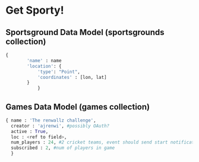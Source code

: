# Get Sporty!

## Sportsground Data Model (sportsgrounds collection)
```python
{
        'name' : name
        'location': {
            'type': "Point",
            'coordinates' : [lon, lat]
        }
            }
```

## Games Data Model (games collection)

```python
{ name : 'The renwallz challenge',
  creator : 'ajrenwi', #possibly OAuth?
  active : True,
  loc : <ref to field>,
  num_players : 24, #2 cricket teams, event should send start notification to players once it hits this amount
  subscribed : 2, #num of players in game
  }
```
